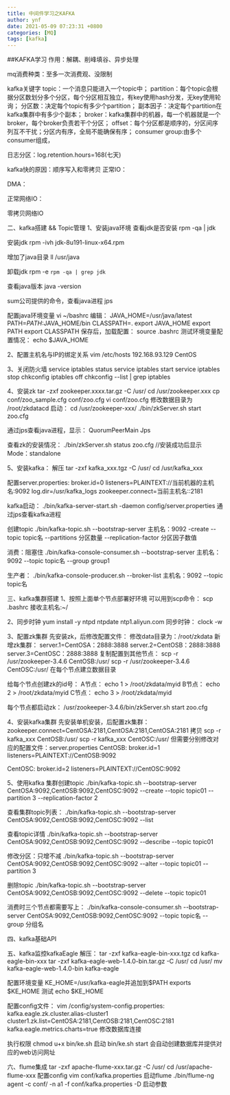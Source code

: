 ```yaml
---
title: 中间件学习之KAFKA
author: ynf
date: 2021-05-09 07:23:31 +0800
categories: [MQ]
tags: [kafka]
---
```

##KAFKA学习
作用：解耦、削峰填谷、异步处理

mq消费种类：至多一次消费观、没限制

kafka关键字
topic：一个消息只能进入一个topic中；
partition：每个topic会根据分区数划分多个分区，每个分区相互独立，有key使用hash分发，无key使用轮询；
分区数：决定每个topic有多少个partition；
副本因子：决定每个partition在kafka集群中有多少个副本；
broker：kafka集群中的机器，每一个机器就是一个broker，每个broker负责若干个分区；
offset：每个分区都是顺序的，分区间序列互不干扰；分区内有序，全局不能确保有序；
consumer group:由多个consumer组成，

日志分区：log.retention.hours=168(七天)

kafka快的原因：顺序写入和零拷贝
正常IO：

DMA：

正常网络IO：

零拷贝网络IO

二、kafka搭建 && Topic管理
1、安装java环境
查看jdk是否安装
rpm -qa | jdk

安装jdk
rpm -ivh jdk-8u191-linux-x64.rpm

增加了java目录 
ll /usr/java

卸载jdk
rpm -e `rpm -qa | grep jdk`

查看java版本
java -version

sum公司提供的命令，查看java进程
jps

配置java环境变量
vi ~/bashrc
编辑：
JAVA_HOME=/usr/java/latest
PATH=$PATH:$JAVA_HOME/bin
CLASSPATH=.
export JAVA_HOME
export PATH
export CLASSPATH
保存后，加载配置：
source .bashrc
测试环境变量配置情况：
echo $JAVA_HOME

2、配置主机名与IP的绑定关系
vim /etc/hosts
192.168.93.129 CentOS

3、关闭防火墙
service iptables status
service iptables start
service iptables stop
chkconfig iptables off
chkconfig --list | grep iptables

4、安装zk
tar -zxf zookeeper.xxxx.tar.gz -C /usr/
cd /usr/zookeeper.xxx
cp conf/zoo_sample.cfg conf/zoo.cfg
vi conf/zoo.cfg
修改数据目录为 /root/zkdatacd 
启动：
cd /usr/zookeeper-xxx/
./bin/zkServer.sh start zoo.cfg

通过jps查看java进程，显示：
QuorumPeerMain
Jps

查看zk的安装情况：
./bin/zkServer.sh status zoo.cfg //安装成功后显示Mode：standalone

5、安装kafka：
解压
tar -zxf kafka_xxx.tgz -C /usr/
cd /usr/kafka_xxx

配置server.properties:
broker.id=0
listeners=PLAINTEXT://当前机器的主机名:9092
log.dir=/usr/kafka_logs
zookeeper.connect=当前主机名::2181

kafka启动：
./bin/kafka-server-start.sh -daemon config/server.properties
通过jps查看kafka进程

创建topic
./bin/kafka-topic.sh --bootstrap-server 主机名：9092 -create --topic topic名 --partitions 分区数量 --replication-factor 分区因子数值

消费：阻塞住
./bin/kafka-console-consumer.sh --bootstrap-server 主机名：9092 --topic topic名 --group group1

生产者：
./bin/kafka-console-producer.sh --broker-list 主机名：9092 --topic topic名

三、kafka集群搭建
1、按照上面单个节点部署好环境
可以用到scp命令：
scp .bashrc 接收主机名:~/

2、同步时钟
yum install -y ntpd
ntpdate ntp1.aliyun.com
同步时钟：
clock -w

3、配置zk集群
先安装zk，后修改配置文件：
修改data目录为：/root/zkdata
新增zk集群：
server.1=CentOSA：2888:3888
server.2=CentOSB：2888:3888
server.3=CentOSC：2888:3888
复制配置到其他节点：
scp -r /usr/zookeeper-3.4.6 CentOSB:/usr/
scp -r /usr/zookeeper-3.4.6 CentOSC:/usr/
在每个节点建立数据目录

给每个节点创建zk的id号：
A节点：
echo 1 > /root/zkdata/myid
B节点：
echo 2 > /root/zkdata/myid
C节点：
echo 3 > /root/zkdata/myid

每个节点都启动zk：
/usr/zookeeper-3.4.6/bin/zkServer.sh start zoo.cfg

4、安装kafka集群
先安装单机安装，后配置zk集群：
zookeeper.connect=CentOSA:2181,CentOSA:2181,CentOSA:2181
拷贝
scp -r kafka_xxx CentOSB:/usr/
scp -r kafka_xxx CentOSC:/usr/
但需要分别修改对应的配置文件：server.properties
CentOSB:
broker.id=1
listeners=PLAINTEXT://CentOSB:9092

CentOSC:
broker.id=2
listeners=PLAINTEXT://CentOSC:9092

5、使用kafka
集群创建topic
./bin/kafka-topic.sh --bootstrap-server CentOSA:9092,CentOSB:9092,CentOSC:9092 --create --topic topic01 --partition 3 --replication-factor 2

查看集群topic列表：
./bin/kafka-topic.sh --bootstrap-server CentOSA:9092,CentOSB:9092,CentOSC:9092 --list

查看topic详情
./bin/kafka-topic.sh --bootstrap-server CentOSA:9092,CentOSB:9092,CentOSC:9092 --describe --topic topic01

修改分区：只增不减
./bin/kafka-topic.sh --bootstrap-server CentOSA:9092,CentOSB:9092,CentOSC:9092 --alter --topic topic01 --partition 3 

删除topic
./bin/kafka-topic.sh --bootstrap-server CentOSA:9092,CentOSB:9092,CentOSC:9092 --delete --topic topic01

消费时三个节点都需要写上：
./bin/kafka-console-consumer.sh --bootstrap-server CentOSA:9092,CentOSB:9092,CentOSC:9092 --topic topic名 --group 分组名

四、kafka基础API


五、kafka监控kafkaEagle
解压：
tar -zxf kafka-eagle-bin-xxx.tgz
cd kafka-eagle-bin-xxx
tar -zxf kafka-eagle-web-1.4.0-bin.tar.gz -C /usr/
cd /usr/
mv kafka-eagle-web-1.4.0-bin kafka-eagle

配置环境变量
KE_HOME=/usr/kafka-eagle并追加到$PATH
exports $KE_HOME
测试
echo $KE_HOME

配置config文件：
vim /config/system-config.properties:
kafka.eagle.zk.cluster.alias-cluster1
cluster1.zk.list=CentOSA:2181,CentOSB:2181,CentOSC:2181
kafka.eagle.metrics.charts=true
修改数据库连接

执行权限
chmod u+x bin/ke.sh 
启动
bin/ke.sh start
会自动创建数据库并提供对应的web访问网址

六、flume集成
tar -zxf apache-flume-xxx.tar.gz -C /usr/
cd /usr/apache-flume-xxx
配置config
vim conf/kafka.properties
启动flume
./bin/flume-ng agent -c conf/ -n a1  -f conf/kafka.properties -D 启动参数
















